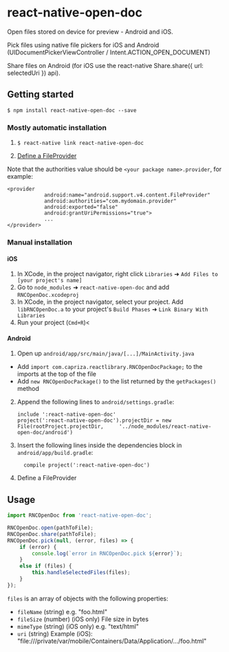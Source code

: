 
# react-native-open-doc

Open files stored on device for preview - Android and iOS. 

Pick files using native file pickers for iOS and Android (UIDocumentPickerViewController / Intent.ACTION_OPEN_DOCUMENT)

Share files on Android (for iOS use the react-native Share.share({ url: selectedUri }) api).

## Getting started

`$ npm install react-native-open-doc --save`

### Mostly automatic installation

1. `$ react-native link react-native-open-doc`

2. [Define a FileProvider](https://developer.android.com/reference/android/support/v4/content/FileProvider)
  
  Note that the authorities value should be `<your package name>.provider`, for example:

  ```
  <provider
              android:name="android.support.v4.content.FileProvider"
              android:authorities="com.mydomain.provider"
              android:exported="false"
              android:grantUriPermissions="true">
              ...
  </provider>
  ```
### Manual installation


#### iOS

1. In XCode, in the project navigator, right click `Libraries` ➜ `Add Files to [your project's name]`
2. Go to `node_modules` ➜ `react-native-open-doc` and add `RNCOpenDoc.xcodeproj`
3. In XCode, in the project navigator, select your project. Add `libRNCOpenDoc.a` to your project's `Build Phases` ➜ `Link Binary With Libraries`
4. Run your project (`Cmd+R`)<

#### Android

1. Open up `android/app/src/main/java/[...]/MainActivity.java`
  - Add `import com.capriza.reactlibrary.RNCOpenDocPackage;` to the imports at the top of the file
  - Add `new RNCOpenDocPackage()` to the list returned by the `getPackages()` method
2. Append the following lines to `android/settings.gradle`:
  	```
  	include ':react-native-open-doc'
  	project(':react-native-open-doc').projectDir = new File(rootProject.projectDir, 	'../node_modules/react-native-open-doc/android')
  	```
3. Insert the following lines inside the dependencies block in `android/app/build.gradle`:
  	```
      compile project(':react-native-open-doc')
  	```
4. Define a FileProvider

## Usage
```javascript
import RNCOpenDoc from 'react-native-open-doc';

RNCOpenDoc.open(pathToFile);
RNCOpenDoc.share(pathToFile);
RNCOpenDoc.pick(null, (error, files) => {
    if (error) {
        console.log(`error in RNCOpenDoc.pick ${error}`);
    }
    else if (files) {
    	this.handleSelectedFiles(files);
    }
});
```
 
`files` is an array of objects with the following properties:

- `fileName` (string) e.g. "foo.html"
- `fileSize` (number) (iOS only) File size in bytes
- `mimeType` (string) (iOS only) e.g. "text/html"
- `uri` (string) Example (iOS): "file:///private/var/mobile/Containers/Data/Application/.../foo.html"

